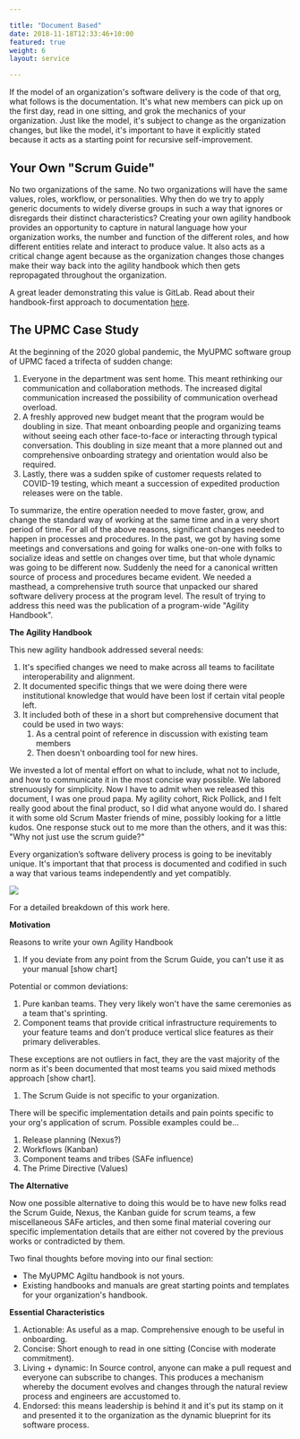 ```yaml
---

title: "Document Based"  
date: 2018-11-18T12:33:46+10:00  
featured: true  
weight: 6  
layout: service

---
```


If the model of an organization's software delivery is the code of that org, what follows is the documentation. It's what new members can pick up on the first day, read in one sitting, and grok the mechanics of your organization. Just like the model, it's subject to change as the organization changes, but like the model, it's important to have it explicitly stated because it acts as a starting point for recursive self-improvement.

## Your Own "Scrum Guide"

No two organizations of the same. No two organizations will have the same values, roles, workflow, or personalities. Why then do we try to apply generic documents to widely diverse groups in such a way that ignores or disregards their distinct characteristics? Creating your own agility handbook provides an opportunity to capture in natural language how your organization works, the number and function of the different roles, and how different entities relate and interact to produce value. It also acts as a critical change agent because as the organization changes those changes make their way back into the agility handbook which then gets repropagated throughout the organization.

A great leader demonstrating this value is GitLab. Read about their handbook-first approach to documentation [here](https://about.gitlab.com/company/culture/all-remote/handbook-first-documentation/). 

## The UPMC Case Study

At the beginning of the 2020 global pandemic, the MyUPMC software group of UPMC faced a trifecta of sudden change:

1.  Everyone in the department was sent home. This meant rethinking our communication and collaboration methods. The increased digital communication increased the possibility of communication overhead overload.
2.  A freshly approved new budget meant that the program would be doubling in size. That meant onboarding people and organizing teams without seeing each other face-to-face or interacting through typical conversation. This doubling in size meant that a more planned out and comprehensive onboarding strategy and orientation would also be required.
3.  Lastly, there was a sudden spike of customer requests related to COVID-19 testing, which meant a succession of expedited production releases were on the table. 

To summarize, the entire operation needed to move faster, grow, and change the standard way of working at the same time and in a very short period of time. For all of the above reasons, significant changes needed to happen in processes and procedures. In the past, we got by having some meetings and conversations and going for walks one-on-one with folks to socialize ideas and settle on changes over time, but that whole dynamic was going to be different now. Suddenly the need for a canonical written source of process and procedures became evident. We needed a masthead, a comprehensive truth source that unpacked our shared software delivery process at the program level. The result of trying to address this need was the publication of a program-wide "Agility Handbook". 

**The Agility Handbook**

This new agility handbook addressed several needs:

1.  It's specified changes we need to make across all teams to facilitate interoperability and alignment.
2.  It documented specific things that we were doing there were institutional knowledge that would have been lost if certain vital people left.
3.  It included both of these in a short but comprehensive document that could be used in two ways:
    1.  As a central point of reference in discussion with existing team members
    2.  Then doesn't onboarding tool for new hires.

We invested a lot of mental effort on what to include, what not to include, and how to communicate it in the most concise way possible. We labored strenuously for simplicity. Now I have to admit when we released this document, I was one proud papa. My agility cohort, Rick Pollick, and I felt really good about the final product, so I did what anyone would do. I shared it with some old Scrum Master friends of mine, possibly looking for a little kudos. One response stuck out to me more than the others, and it was this: "Why not just use the scrum guide?"

Every organization’s software delivery process is going to be inevitably unique. It's important that that process is documented and codified in such a way that various teams independently and yet compatibly. 

![](https://user-images.githubusercontent.com/1808235/115281794-640faa00-a117-11eb-9b3d-797ec697c98b.jpg)

For a detailed breakdown of this work here.

**Motivation**

Reasons to write your own Agility Handbook

1.  If you deviate from any point from the Scrum Guide, you can't use it as your manual \[show chart\]

Potential or common deviations:

1.  Pure kanban teams. They very likely won't have the same ceremonies as a team that's sprinting.
2.  Component teams that provide critical infrastructure requirements to your feature teams and don't produce vertical slice features as their primary deliverables.

These exceptions are not outliers in fact, they are the vast majority of the norm as it's been documented that most teams you said mixed methods approach \[show chart\].

1.  The Scrum Guide is not specific to your organization.

There will be specific implementation details and pain points specific to your org's application of scrum. Possible examples could be…

1.  Release planning (Nexus?)
2.  Workflows (Kanban)
3.  Component teams and tribes (SAFe influence)
4.  The Prime Directive (Values)

**The Alternative**

Now one possible alternative to doing this would be to have new folks read the Scrum Guide, Nexus, the Kanban guide for scrum teams, a few miscellaneous SAFe articles, and then some final material covering our specific implementation details that are either not covered by the previous works or contradicted by them. 

Two final thoughts before moving into our final section:

*   The MyUPMC Agiltu handbook is not yours.
*   Existing handbooks and manuals are great starting points and templates for your organization's handbook. 

**Essential Characteristics**

1.  Actionable: As useful as a map. Comprehensive enough to be useful in onboarding.
2.  Concise: Short enough to read in one sitting (Concise with moderate commitment).
3.  Living + dynamic: In Source control, anyone can make a pull request and everyone can subscribe to changes. This produces a mechanism whereby the document evolves and changes through the natural review process and engineers are accustomed to.
4.  Endorsed: this means leadership is behind it and it's put its stamp on it and presented it to the organization as the dynamic blueprint for its software process.
